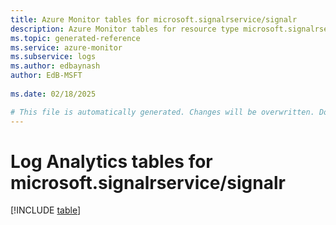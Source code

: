 ```yaml
---
title: Azure Monitor tables for microsoft.signalrservice/signalr
description: Azure Monitor tables for resource type microsoft.signalrservice/signalr
ms.topic: generated-reference
ms.service: azure-monitor
ms.subservice: logs
ms.author: edbaynash
author: EdB-MSFT
   
ms.date: 02/18/2025

# This file is automatically generated. Changes will be overwritten. Do not change this file directly.
---
```


# Log Analytics tables for microsoft.signalrservice/signalr  

[!INCLUDE [table](~/reusable-content/ce-skilling/azure/includes/azure-monitor/reference/tables/microsoft-signalrservice_signalr-include.md)]

